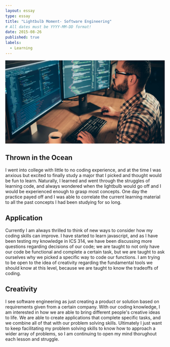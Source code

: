```yaml
---
layout: essay
type: essay
title: "Lightbulb Moment- Software Engineering"
# All dates must be YYYY-MM-DD format!
date: 2015-08-26
published: true
labels:
  - Learning
---
```


<img class="" src="../img/softwareeng.jpg">


## Thrown in the Ocean


I went into college with little to no coding experience, and at the time I was anxious but excited to finally study a major that I picked and thought would be fun to learn.  Naturally, I learned and went through the struggles of learning code, and always wondered when the lightbulb would go off and I would be experienced enough to grasp most concepts.  One day the practice payed off and I was able to correlate the current learning material to all the past concepts I had been studying for so long. 


## Application

Currently I am always thrilled to think of new ways to consider how my coding skills can improve. I have started to learn javascript, and as I have been testing my knowledge in ICS 314, we have been discussing more questions regarding decisions of our code; we are taught to not only have our code be functional and complete a certain task, but we are taught to ask ourselves why we picked a specific way to code our functions. I am trying to be open to the idea of creativity regarding the fundamental tools we should know at this level, because we are taught to know the tradeoffs of coding.

## Creativity

I see software engineering as just creating a product or solution based on requirements given from a certain company. With our coding knowledge, I am interested in how we are able to bring different people's creative ideas to life. We are able to create applications that complete specific tasks, and we combine all of that with our problem solving skills.  Ultimately I just want to keep facilitating my problem solving skills to know how to approach a wider array of problems, so I am continuing to open my mind thorughout each lesson and struggle.


























